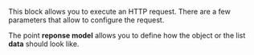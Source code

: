 This block allows you to execute an HTTP request. There are a few parameters that allow to configure the request.

The point **reponse model** allows you to define how the object or the list **data** should look like.